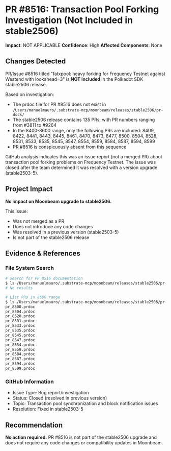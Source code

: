 # PR #8516: Transaction Pool Forking Investigation (Not Included in stable2506)

**Impact**: NOT APPLICABLE
**Confidence**: High
**Affected Components**: None

## Changes Detected

PR/Issue #8516 titled "fatxpool: heavy forking for Frequency Testnet against Westend with lookahead=3" is **NOT included** in the Polkadot SDK stable2506 release.

Based on investigation:
- The prdoc file for PR #8516 does not exist in `/Users/manuelmauro/.substrate-mcp/moonbeam/releases/stable2506/pr-docs/`
- The stable2506 release contains 135 PRs, with PR numbers ranging from #3811 to #9264
- In the 8400-8600 range, only the following PRs are included: 8409, 8422, 8441, 8443, 8445, 8461, 8470, 8473, 8477, 8500, 8504, 8528, 8531, 8533, 8535, 8545, 8547, 8554, 8559, 8584, 8587, 8594, 8599
- PR #8516 is conspicuously absent from this sequence

GitHub analysis indicates this was an issue report (not a merged PR) about transaction pool forking problems on Frequency Testnet. The issue was closed after the team determined it was resolved with a version upgrade (stable2503-5).

## Project Impact

**No impact on Moonbeam upgrade to stable2506.**

This issue:
- Was not merged as a PR
- Does not introduce any code changes
- Was resolved in a previous version (stable2503-5)
- Is not part of the stable2506 release

## Evidence & References

### File System Search
```bash
# Search for PR 8516 documentation
$ ls /Users/manuelmauro/.substrate-mcp/moonbeam/releases/stable2506/pr-docs/ | grep 8516
# No results

# List PRs in 8500 range
$ ls /Users/manuelmauro/.substrate-mcp/moonbeam/releases/stable2506/pr-docs/ | grep -E "pr_85[0-9][0-9]\.prdoc"
pr_8500.prdoc
pr_8504.prdoc
pr_8528.prdoc
pr_8531.prdoc
pr_8533.prdoc
pr_8535.prdoc
pr_8545.prdoc
pr_8547.prdoc
pr_8554.prdoc
pr_8559.prdoc
pr_8584.prdoc
pr_8587.prdoc
pr_8594.prdoc
pr_8599.prdoc
```

### GitHub Information
- Issue Type: Bug report/investigation
- Status: Closed (resolved in previous version)
- Topic: Transaction pool synchronization and block notification issues
- Resolution: Fixed in stable2503-5

## Recommendation

**No action required.** PR #8516 is not part of the stable2506 upgrade and does not require any code changes or compatibility updates in Moonbeam.
